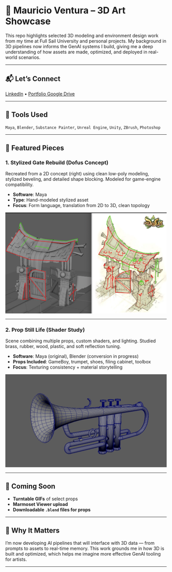 # 🧱 Mauricio Ventura – 3D Art Showcase

This repo highlights selected 3D modeling and environment design work from my time at Full Sail University and personal projects. My background in 3D pipelines now informs the GenAI systems I build, giving me a deep understanding of how assets are made, optimized, and deployed in real-world scenarios.

---

## 📬 Let’s Connect
[LinkedIn](https://www.linkedin.com/in/mauricio-ventura-52a14425a) • [Portfolio Google Drive](https://drive.google.com/drive/folders/1dkPJfTs0yhIqHl96e7kushHLTKjZIwOc)

---

## 🎨 Tools Used
`Maya`, `Blender`, `Substance Painter`, `Unreal Engine`, `Unity`, `ZBrush`, `Photoshop`

---

## 🧩 Featured Pieces

### 1. Stylized Gate Rebuild (Dofus Concept)
Recreated from a 2D concept (right) using clean low-poly modeling, stylized beveling, and detailed shape blocking. Modeled for game-engine compatibility.
- **Software**: Maya
- **Type**: Hand-modeled stylized asset
- **Focus**: Form language, translation from 2D to 3D, clean topology

![Stylized Gate](./assets/stylized_gate.png)

---

### 2. Prop Still Life (Shader Study)
Scene combining multiple props, custom shaders, and lighting. Studied brass, rubber, wood, plastic, and soft reflection tuning.
- **Software**: Maya (original), Blender (conversion in progress)
- **Props Included**: GameBoy, trumpet, shoes, filing cabinet, toolbox
- **Focus**: Texturing consistency + material storytelling

![Still Life](./assets/trumpet_scene.png)

---

## 🔄 Coming Soon
- **Turntable GIFs** of select props
- **Marmoset Viewer upload**
- **Downloadable `.blend` files for props**

---

## 🧠 Why It Matters
I’m now developing AI pipelines that will interface with 3D data — from prompts to assets to real-time memory. This work grounds me in how 3D is built and optimized, which helps me imagine more effective GenAI tooling for artists.

---

